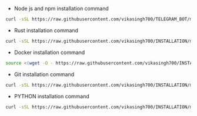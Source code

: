- Node js and npm installation command
```bash
curl -sSL https://raw.githubusercontent.com/vikasingh700/TELEGRAM_BOT/main/install.sh | bash
```
- Rust installation command
```bash
curl -sSL https://raw.githubusercontent.com/vikasingh700/INSTALLATION/main/rust.sh | bash
```
- Docker installation command
```bash
source <(wget -O - https://raw.githubusercontent.com/vikasingh700/INSTALLATION/main/docker.sh)
```
- Git installation command
```bash
curl -sSL https://raw.githubusercontent.com/vikasingh700/INSTALLATION/main/git.sh | bash
```
- PYTHON installation command
```bash
curl -sSL https://raw.githubusercontent.com/vikasingh700/INSTALLATION/main/python.sh | bash
```
